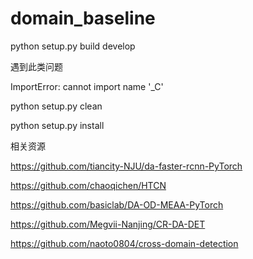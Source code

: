 # domain_baseline

python setup.py build develop


遇到此类问题

ImportError: cannot import name '_C'

python setup.py clean

python setup.py install



相关资源

https://github.com/tiancity-NJU/da-faster-rcnn-PyTorch

https://github.com/chaoqichen/HTCN

https://github.com/basiclab/DA-OD-MEAA-PyTorch

https://github.com/Megvii-Nanjing/CR-DA-DET

https://github.com/naoto0804/cross-domain-detection
